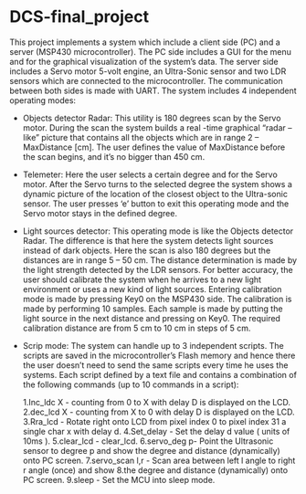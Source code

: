 # DCS-final_project
This project implements a system which include a client side (PC) and a server (MSP430 microcontroller). The PC side includes a GUI for the menu and for the graphical visualization of the system’s data. The server side includes a Servo motor 5-volt engine, an Ultra-Sonic sensor and two LDR sensors which are connected to the microcontroller.  The communication between both sides is made with UART.
The system includes 4 independent operating modes:
-	Objects detector Radar: 
This utility is 180 degrees scan by the Servo motor. During the scan the system builds  a real -time graphical “radar – like” picture that contains all the objects which are in range 2 – MaxDistance [cm]. The user defines the value of MaxDistance before the scan begins, and it’s  no bigger than 450 cm.

-	Telemeter:
Here the user selects a certain degree and for the Servo motor. After the Servo turns to the selected degree the system shows a dynamic picture of the location of the closest object to the Ultra-sonic sensor. The user presses ‘e’ button to exit this operating mode and the Servo motor stays in the defined degree.

-	Light sources detector:
This operating mode is like the Objects detector Radar. The difference is that here the system detects light sources instead of dark objects. Here the scan is also 180 degrees but the distances are in range 5 – 50 cm. The distance determination is made by the light strength detected by the LDR sensors.  For better accuracy, the user should calibrate the system when he arrives to a new light environment or uses a new kind of light sources.
Entering calibration mode is made by pressing Key0 on the MSP430 side. The calibration is made by performing 10 samples. Each sample is made by putting the light source in the next distance and pressing on Key0. The required calibration distance are from 5 cm to 10 cm in steps of 5 cm.

-	Scrip mode:
The system can handle up to 3 independent scripts. The scripts are saved in the microcontroller’s Flash memory and hence there the user doesn’t need to send the same scripts every time he uses the systems. Each script defined by a text file and contains a combination of the following commands (up to 10 commands in a script):

    1.Inc_ldc X  - counting from 0 to X with delay D is displayed on the LCD.
    2.dec_lcd X - counting from X to 0 with delay D is displayed on the LCD. 
    3.Rra_lcd - Rotate right onto LCD from pixel index 0 to pixel index 31 a single char x with delay d.
    4.Set_delay - Set the delay d value ( units of 10ms ).
    5.clear_lcd - clear_lcd.
    6.servo_deg p- Point the Ultrasonic sensor to degree p and show the degree and distance (dynamically) onto PC screen.
    7.servo_scan l,r -  Scan area between left l angle to right r angle (once) and show
    8.the degree and distance (dynamically) onto PC screen.
    9.sleep - Set the MCU into sleep mode.


